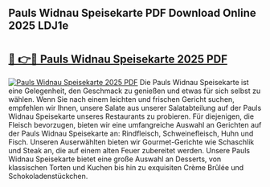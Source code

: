## Pauls Widnau Speisekarte PDF Download Online 2025 LDJ1e

# <h2><a href="http://gcbkm1d.nevu.top/?p=Pauls+Widnau+Speisekarte">🔗 👉🔴 Pauls Widnau Speisekarte 2025 PDF</a></h2>

[![Pauls Widnau Speisekarte 2025 PDF](https://i.imgur.com/dBaPXMq.png)](http://gcbkm1d.nevu.top/?p=Pauls+Widnau+Speisekarte)
Die Pauls Widnau Speisekarte ist eine Gelegenheit, den Geschmack zu genießen und etwas für sich selbst zu wählen. Wenn Sie nach einem leichten und frischen Gericht suchen, empfehlen wir Ihnen, unsere Salate aus unserer Salatabteilung auf der Pauls Widnau Speisekarte unseres Restaurants zu probieren. Für diejenigen, die Fleisch bevorzugen, bieten wir eine umfangreiche Auswahl an Gerichten auf der Pauls Widnau Speisekarte an: Rindfleisch, Schweinefleisch, Huhn und Fisch. Unseren Auserwählten bieten wir Gourmet-Gerichte wie Schaschlik und Steak an, die auf einem alten Feuer zubereitet werden. Unsere Pauls Widnau Speisekarte bietet eine große Auswahl an Desserts, von klassischen Torten und Kuchen bis hin zu exquisiten Crème Brûlée und Schokoladenstückchen.
